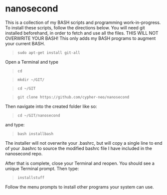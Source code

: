 nanosecond
==========
This is a collection of my BASH scripts and programming work-in-progress.
To install these scripts, follow the directions below. You will need git installed beforehand, in order to fetch and use all the files.
THIS WILL NOT OVERWRITE YOUR BASH! This only adds my BASH programs to augment your current BASH.

<blockquote><code>sudo apt-get install git-all</code></blockquote>

Open a Terminal and type
<blockquote><code>cd</code></blockquote>
<blockquote><code>mkdir ~/GIT/</code></blockquote>
<blockquote><code>cd ~/GIT</code></blockquote>
<blockquote><code>git clone https://github.com/cypher-neo/nanosecond</code></blockquote>

Then navigate into the created folder like so:
<blockquote><code>cd ~/GIT/nanosecond</code></blockquote>

and type:
<blockquote><code>bash installbash</code></blockquote>

The installer will not overwrite your .bashrc, but will copy a single line to end of your .bashrc to source the modified bashrc file I have included in the nanosecond repo.

After that is complete, close your Terminal and reopen.
You should see a unique Terminal prompt.
Then type:

<blockquote><code>installstuff</code></blockquote>

Follow the menu prompts to install other programs your system can use.
